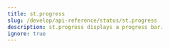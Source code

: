 ```yaml
---
title: st.progress
slug: /develop/api-reference/status/st.progress
description: st.progress displays a progress bar.
ignore: true
---
```


<Autofunction function="streamlit.progress" />
